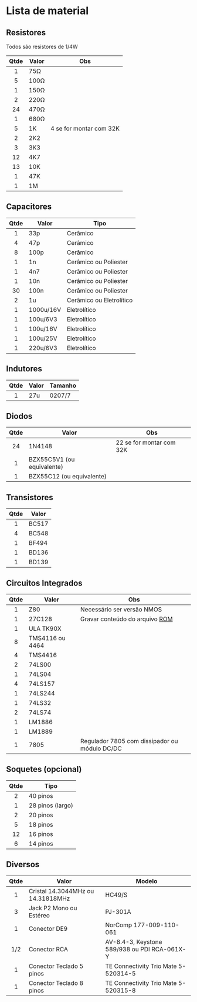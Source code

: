 # Lista de material

## Resistores

Todos são resistores de 1/4W

| Qtde | Valor | Obs |
|:----:|-------|-----|
| 1    | 75Ω   | |
| 5    | 100Ω  | |
| 1    | 150Ω  | |
| 2    | 220Ω  | |
| 24   | 470Ω  | |
| 1    | 680Ω  | |
| 5    | 1K    | 4 se for montar com 32K |
| 2    | 2K2   | |
| 3    | 3K3   | |
| 12   | 4K7   | |
| 13   | 10K   | |
| 1    | 47K   | |
| 1    | 1M    | |

## Capacitores

| Qtde | Valor | Tipo |
|:----:|-------|------|
|  1   | 33p   | Cerâmico |
|  4   | 47p   | Cerâmico |
|  8   | 100p  | Cerâmico |
|  1   | 1n    | Cerâmico ou Poliester |
|  1   | 4n7   | Cerâmico ou Poliester |
|  1   | 10n   | Cerâmico ou Poliester |
|  30  | 100n  | Cerâmico ou Poliester |
|  2   | 1u    | Cerâmico ou Eletrolítico |
|  1   | 1000u/16V | Eletrolítico |
|  1   | 100u/6V3  | Eletrolítico |
|  1   | 100u/16V  | Eletrolítico |
|  1   | 100u/25V  | Eletrolítico |
|  1   | 220u/6V3  | Eletrolítico |

## Indutores

| Qtde | Valor | Tamanho |
|:----:|-------|---------|
| 1    | 27u   | 0207/7  |

## Diodos

| Qtde | Valor | Obs |
|:----:|-------|-----|
| 24   | 1N4148 | 22 se for montar com 32K |
| 1    | BZX55C5V1 (ou equivalente) | |
| 1    | BZX55C12 (ou equivalente) ||

## Transistores

| Qtde | Valor |
|:----:|-------|
| 1    | BC517 |
| 4    | BC548 |
| 1    | BF494 |
| 1    | BD136 |
| 1    | BD139 |

## Circuitos Integrados

| Qtde | Valor | Obs |
|:----:|-------|-----|
| 1    | Z80 | Necessário ser versão NMOS |
| 1    | 27C128 | Gravar conteúdo do arquivo [ROM](../../Common/TK90X_ROM_Rev6_7.BIN) |
| 1    | ULA TK90X | |
| 8    | TMS4116 ou 4464 | |
| 4    | TMS4416 | |
| 2    | 74LS00 | |
| 1    | 74LS04 | |
| 4    | 74LS157 | |
| 1    | 74LS244 | |
| 1    | 74LS32 | |
| 2    | 74LS74 | |
| 1    | LM1886 | |
| 1    | LM1889 | |
| 1    | 7805 | Regulador 7805 com dissipador ou módulo DC/DC |

## Soquetes (opcional)

| Qtde | Tipo |
|:----:|-------|
| 2    | 40 pinos |
| 1    | 28 pinos (largo) |
| 2    | 20 pinos |
| 5    | 18 pinos |
| 12   | 16 pinos |
| 6    | 14 pinos |

## Diversos

| Qtde | Valor | Modelo |
|:----:|-------|--------|
| 1 | Cristal 14.3044MHz ou 14.31818MHz | HC49/S |
| 3 | Jack P2 Mono ou Estéreo | PJ-301A |
| 1 | Conector DE9 | NorComp 177-009-110-061 |
| 1/2 | Conector RCA | AV-8.4-3, Keystone 589/938 ou PDI RCA-061X-Y |
| 1 | Conector Teclado 5 pinos | TE Connectivity Trio Mate 5-520314-5 |
| 1 | Conector Teclado 8 pinos | TE Connectivity Trio Mate 5-520315-8 |
